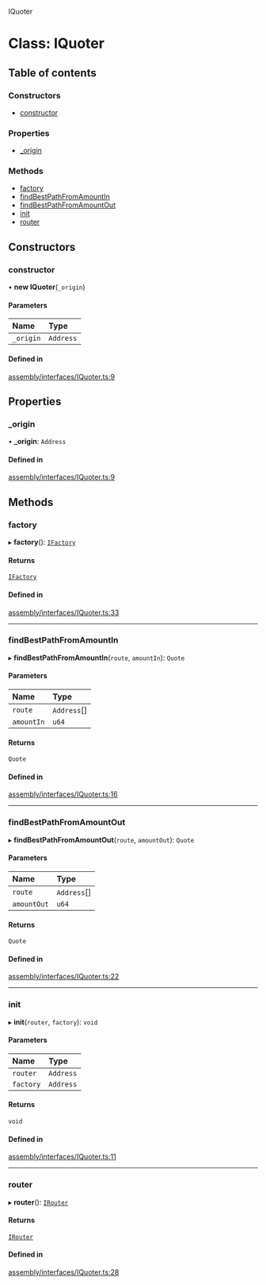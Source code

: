 IQuoter

# Class: IQuoter

## Table of contents

### Constructors

-   [constructor](IQuoter.md#constructor)

### Properties

-   [\_origin](IQuoter.md#_origin)

### Methods

-   [factory](IQuoter.md#factory)
-   [findBestPathFromAmountIn](IQuoter.md#findbestpathfromamountin)
-   [findBestPathFromAmountOut](IQuoter.md#findbestpathfromamountout)
-   [init](IQuoter.md#init)
-   [router](IQuoter.md#router)

## Constructors

### constructor

• **new IQuoter**(`_origin`)

#### Parameters

| Name      | Type      |
| :-------- | :-------- |
| `_origin` | `Address` |

#### Defined in

[assembly/interfaces/IQuoter.ts:9](https://github.com/dusaprotocol/v2.1/blob/b07cbb8/assembly/interfaces/IQuoter.ts#L9)

## Properties

### \_origin

• **\_origin**: `Address`

#### Defined in

[assembly/interfaces/IQuoter.ts:9](https://github.com/dusaprotocol/v2.1/blob/b07cbb8/assembly/interfaces/IQuoter.ts#L9)

## Methods

### factory

▸ **factory**(): [`IFactory`](IFactory.md)

#### Returns

[`IFactory`](IFactory.md)

#### Defined in

[assembly/interfaces/IQuoter.ts:33](https://github.com/dusaprotocol/v2.1/blob/b07cbb8/assembly/interfaces/IQuoter.ts#L33)

---

### findBestPathFromAmountIn

▸ **findBestPathFromAmountIn**(`route`, `amountIn`): `Quote`

#### Parameters

| Name       | Type        |
| :--------- | :---------- |
| `route`    | `Address`[] |
| `amountIn` | `u64`       |

#### Returns

`Quote`

#### Defined in

[assembly/interfaces/IQuoter.ts:16](https://github.com/dusaprotocol/v2.1/blob/b07cbb8/assembly/interfaces/IQuoter.ts#L16)

---

### findBestPathFromAmountOut

▸ **findBestPathFromAmountOut**(`route`, `amountOut`): `Quote`

#### Parameters

| Name        | Type        |
| :---------- | :---------- |
| `route`     | `Address`[] |
| `amountOut` | `u64`       |

#### Returns

`Quote`

#### Defined in

[assembly/interfaces/IQuoter.ts:22](https://github.com/dusaprotocol/v2.1/blob/b07cbb8/assembly/interfaces/IQuoter.ts#L22)

---

### init

▸ **init**(`router`, `factory`): `void`

#### Parameters

| Name      | Type      |
| :-------- | :-------- |
| `router`  | `Address` |
| `factory` | `Address` |

#### Returns

`void`

#### Defined in

[assembly/interfaces/IQuoter.ts:11](https://github.com/dusaprotocol/v2.1/blob/b07cbb8/assembly/interfaces/IQuoter.ts#L11)

---

### router

▸ **router**(): [`IRouter`](IRouter.md)

#### Returns

[`IRouter`](IRouter.md)

#### Defined in

[assembly/interfaces/IQuoter.ts:28](https://github.com/dusaprotocol/v2.1/blob/b07cbb8/assembly/interfaces/IQuoter.ts#L28)
